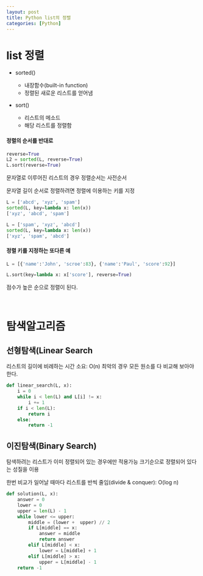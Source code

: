```yaml
---
layout: post
title: Python list의 정렬
categories: [Python]
---
```


# list 정렬

* sorted()
	* 내장함수(built-in function)
	* 정렬된 새로운 리스트를 얻어냄

* sort()
	* 리스트의 메소드
	* 해당 리스트를 정렬함

#### 정렬의 순서를 반대로

```python
reverse=True
L2 = sorted(L, reverse=True)
L.sort(reverse=True)
```

문자열로 이루어진 리스트의 경우 정렬순서는 사전순서

문자열 길이 순서로 정렬하려면 정렬에 이용하는 키를 지정

```python
L = ['abcd', 'xyz', 'spam']
sorted(L, key=lambda x: len(x))
['xyz', 'abcd', 'spam']

L = ['spam', 'xyz', 'abcd']
sorted(L, key=lambda x: len(x))
['xyz', 'spam', 'abcd']
```

#### 정렬 키를 지정하는 또다른 예

```python
L = [{'name':'John', 'scroe':83}, {'name':'Paul', 'score':92}]

L.sort(key=lambda x: x['score'], reverse=True)
```

점수가 높은 순으로 정렬이 된다.

<br>

# 탐색알고리즘

## 선형탐색(Linear Search

리스트의 길이에 비례하는 시간 소요: O(n)
최악의 경우 모든 원소를 다 비교해 보아야 한다.

```python
def linear_search(L, x):
    i = 0
    while i < len(L) and L[i] != x:
        i += 1
    if i < len(L):
        return i
    else:
        return -1
```

## 이진탐색(Binary Search)

탐색하려는 리스트가 이미 정렬되어 있는 경우에만 적용가능
크기순으로 정렬되어 있다는 성질을 이용

한번 비교가 일어날 때마다 리스트를 반씩 줄임(divide & conquer): O(log n)

```python
def solution(L, x):
    answer = 0
    lower = 0
    upper = len(L) - 1
    while lower <= upper:
        middle = (lower +  upper) // 2
        if L[middle] == x:
            answer = middle
            return answer
        elif L[middle] < x:
            lower = L[middle] + 1
        elif L[middle] > x:
            upper = L[middle] - 1
    return -1
```
